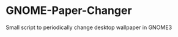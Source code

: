 GNOME-Paper-Changer
===================

Small script to periodically change desktop wallpaper in GNOME3

